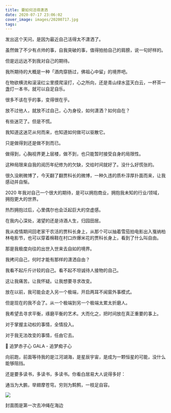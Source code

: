 ```yaml
---
title: 要如何活得潇洒
date: 2020-07-17 23:06:02
cover_image: images/20200717.jpg
tags:
---
```


发出这个天问，是因为最近自己活得太不潇洒了。

虽然做了不少有点帅的事，自我突破的事，值得拍拍自己的肩膀，说一句好样的。

但是远远达不到我对自己的期待。

我所期待的大概是一种「酒肉穿肠过，佛祖心中留」的境界吧。

在物欲横流和滚滚红尘里摸爬滚打，心之所向，还是青山绿水蓝天白云，一杯茶一盏灯一本书，就可以自足自乐。

很多不该在乎的事，变得很在乎。

放不过他人，就放不过自己，心为身役，如何潇洒？如何自在？

有些迷茫了。但是不慌。

我知道这迷茫从何而来，也知道如何做可以驱散它。

只是做得到还是做不到而已。

做得到，心胸视界更上层楼，做不到，也只能暂时接受自身的局限性。

这种局限来自我的阅历年纪修为的欠缺，交给时间就好了。没什么好慌张的。

很久没刷微博了，今天翻了翻贾科长的微博，一种久违的质朴淳厚扑面而来，让我感动并自惭。

2020 年我对自己一个很大的期待，是可以拥抱商业，拥抱我未知的行业/领域，拥抱更大的世界。

热烈拥抱过后，心里偶尔也会泛起巨大的空虚感。

在我内心深处，渴望的还是诗酒人生，归园田居。

我从疫情期间回老家干农活的贾科长身上，从那个可以抽着雪茄拍电影出入戛纳柏林电影节，也可以穿着棉鞋在村口炸爆米花的贾科长身上，看到了什么叫自由。

那是我极度向往的出世入世来去自如的境界。

我拷问自己，何时才能有那样的潇洒自由？

我看不起斤斤计较的自己。看不起不坦诚待人接物的自己。

这让我痛苦。让我怀疑。让我想要寻求改变。

放在以前，我可能会走入另一个极端，开启两耳不闻窗外事模式。

但是现在的我不会了。从一个极端到另一个极端太累太折磨人。

我希望去寻求平衡，琢磨平衡的艺术。大而化之，把时间放在真正重要的事上。

对于掌握主动权的事情，全情投入。

对于我无法改变的事情，任由它去。

🎵
追梦赤子心
GALA - 追梦痴子心

向前跑，前面等待我的是江河湖海，是星辰宇宙，是成为一颗恒星的可能，没什么能够阻挡。

还是要多读书，多读书，多读书。你看白居易大人说得多好：

通当为大鹏，举翅摩苍穹。穷则为鹪鹩，一枝足自容。

<image src='/images/20200717.jpg' class='img-fluid' />

封面图是第一次去冲绳在海边